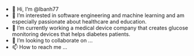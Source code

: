 - 👋 Hi, I’m @lbanh77
- 👀 I’m interested in software engineering and machine learning and am especially passionate about healthcare and education.
- 🌱 I’m currently working a medical device company that creates glucose monitoring devices that helps diabetes patients.
- 💞️ I’m looking to collaborate on ...
- 📫 How to reach me ...

<!---
lbanh77/lbanh77 is a ✨ special ✨ repository because its `README.md` (this file) appears on your GitHub profile.
You can click the Preview link to take a look at your changes.
--->
